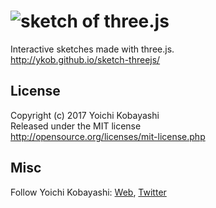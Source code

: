 # ![sketch of three.js](http://ykob.github.io/sketch-threejs/img/common/ogp_common.jpg)

Interactive sketches made with three.js.  
http://ykob.github.io/sketch-threejs/

## License

Copyright (c) 2017 Yoichi Kobayashi  
Released under the MIT license  
http://opensource.org/licenses/mit-license.php

## Misc

Follow Yoichi Kobayashi: [Web](http://www.tplh.net/), [Twitter](https://twitter.com/ykob0123)
